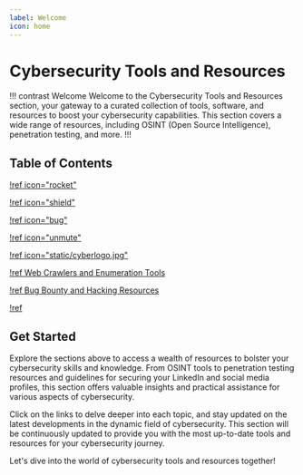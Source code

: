 ```yaml
---
label: Welcome
icon: home
---
```


# Cybersecurity Tools and Resources
!!! contrast Welcome
Welcome to the Cybersecurity Tools and Resources section, your gateway to a curated collection of tools, software, and resources to boost your cybersecurity capabilities. This section covers a wide range of resources, including OSINT (Open Source Intelligence), penetration testing, and more.
!!!

## Table of Contents

[!ref icon="rocket"](/Guides/OSINT-tools-and-resources.md)

[!ref icon="shield"](/Guides/Miscellaneous.md)

[!ref icon="bug"](/Guides/Penetration-Testing-Tools-and-Resources.md)

[!ref icon="unmute"](/Guides/Podcasts.md)

[!ref icon="static/cyberlogo.jpg"](/Guides/Cybersecurity-Tools-and-Resources.md)

[!ref Web Crawlers and Enumeration Tools](/Guides/Web-Crawlers-and-Enumeration-Tools.md)

[!ref Bug Bounty and Hacking Resources](/Guides/Bug-Bounty-and-Hacking-Resources.md)

[!ref](/Guides/Forensic-Malware-Analysis.md)


## Get Started

Explore the sections above to access a wealth of resources to bolster your cybersecurity skills and knowledge. From OSINT tools to penetration testing resources and guidelines for securing your LinkedIn and social media profiles, this section offers valuable insights and practical assistance for various aspects of cybersecurity.

Click on the links to delve deeper into each topic, and stay updated on the latest developments in the dynamic field of cybersecurity. This section will be continuously updated to provide you with the most up-to-date tools and resources for your cybersecurity journey.

Let's dive into the world of cybersecurity tools and resources together!
